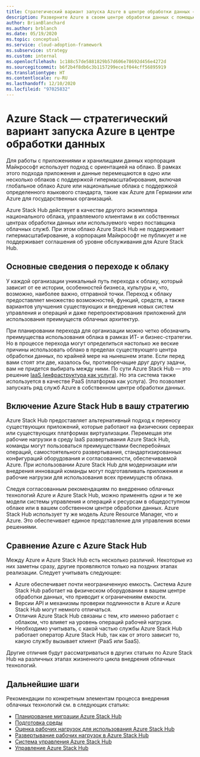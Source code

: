 ```yaml
---
title: Стратегический вариант запуска Azure в центре обработки данных — Azure Stack
description: Разверните Azure в своем центре обработки данных с помощью Azure Stack Hub.
author: BrianBlanchard
ms.author: brblanch
ms.date: 05/19/2020
ms.topic: conceptual
ms.service: cloud-adoption-framework
ms.subservice: strategy
ms.custom: internal
ms.openlocfilehash: 1c188c57de5881829b57d606e78692d456e4272d
ms.sourcegitcommit: b6f2b4f8db6c3b1157299ece1f044cff56895919
ms.translationtype: HT
ms.contentlocale: ru-RU
ms.lasthandoff: 12/10/2020
ms.locfileid: "97025832"
---
```

# <a name="azure-stack-a-strategic-option-for-running-azure-in-your-datacenter"></a>Azure Stack — стратегический вариант запуска Azure в центре обработки данных

Для работы с приложениями и хранилищами данных корпорация Майкрософт использует подход с ориентацией на облако. В рамках этого подхода приложения и данные перемещаются в одно или несколько облаков с поддержкой гипермасштабирования, включая глобальное облако Azure или национальные облака с поддержкой определенного языкового стандарта, такие как Azure для Германии или Azure для государственных организаций.

Azure Stack Hub действует в качестве другого экземпляра национального облака, управляемого клиентами в их собственных центрах обработки данных или используемого через поставщика облачных служб. При этом облако Azure Stack Hub не поддерживает гипермасштабирование, а корпорация Майкрософт не публикует и не поддерживает соглашения об уровне обслуживания для Azure Stack Hub.

## <a name="understand-your-cloud-journey"></a>Основные сведения о переходе к облаку

У каждой организации уникальный путь перехода к облаку, который зависит от ее истории, особенностей бизнеса, культуры и, что, возможно, наиболее важно, отправной точки. Переход к облаку предоставляет множество возможностей, функций, средств, а также вариантов улучшения существующих и внедрения новых систем управления и операций и даже перепроектирования приложений для использования преимуществ облачных архитектур.

При планировании перехода для организации можно четко обозначить преимущества использования облака в рамках ИТ- и бизнес-стратегии. Но в процессе перехода могут определиться настолько же веские причины использовать облако в пределах существующего центра обработки данных, по крайней мере на нынешнем этапе. Если перед вами стоят эти две, казалось бы, противоречащие друг другу задачи, вам не придется выбирать между ними. По сути Azure Stack Hub — это решение [IaaS (инфраструктура как услуга)](https://azure.microsoft.com/blog/azure-stack-iaas-part-one). Но эта система также используется в качестве PaaS (платформа как услуга). Это позволяет запускать ряд служб Azure в собственном центре обработки данных.

## <a name="azure-stack-hub-in-your-strategy"></a>Включение Azure Stack Hub в вашу стратегию

Azure Stack Hub предоставляет альтернативный подход к переносу существующих приложений, которые работают на физических серверах или существующих платформах виртуализации. Перемещая эти рабочие нагрузки в среду IaaS развертывания Azure Stack Hub, команды могут пользоваться преимуществами бесперебойных операций, самостоятельного развертывания, стандартизированных конфигураций оборудования и согласованности, обеспечиваемой Azure. При использовании Azure Stack Hub для модернизации или внедрения инноваций команды могут подготавливать приложения и рабочие нагрузки для использования всех преимуществ облака.

Следуя согласованным рекомендациям по внедрению облачных технологий Azure и Azure Stack Hub, можно применять одни и те же модели системы управления и операций к ресурсам в общедоступном облаке или в вашем собственном центре обработки данных. Azure Stack Hub использует ту же модель Azure Resource Manager, что и Azure. Это обеспечивает единое представление для управления всеми решениями.

## <a name="compare-azure-with-azure-stack-hub"></a>Сравнение Azure с Azure Stack Hub

Между Azure и Azure Stack Hub есть несколько различий. Некоторые из них заметны сразу, другие проявляются только на поздних этапах реализации. Следует учитывать следующее:

- Azure обеспечивает почти неограниченную емкость. Система Azure Stack Hub работает на физическом оборудовании в вашем центре обработки данных, что приводит к ограничениям емкости.
- Версии API и механизмы проверки подлинности в Azure и Azure Stack Hub могут немного отличаться.
- Отличия Azure Stack Hub связаны с тем, _кто_ именно работает с облаком, что влияет на уровень операций рабочей нагрузки.
- Необходимо учитывать, с какой частью службы Azure Stack Hub работает оператор Azure Stack Hub, так как от этого зависит то, какую службу вызывает клиент (PaaS или SaaS).

Другие отличия будут рассматриваться в других статьях по Azure Stack Hub на различных этапах жизненного цикла внедрения облачных технологий.

## <a name="next-steps"></a>Дальнейшие шаги

Рекомендации по конкретным элементам процесса внедрения облачных технологий см. в следующих статьях:

- [Планирование миграции Azure Stack Hub](./plan.md)
- [Подготовка среды](./ready.md)
- [Оценка рабочих нагрузок для использования Azure Stack Hub](./migrate-assess.md)
- [Развертывание рабочих нагрузок в Azure Stack Hub](./migrate-deploy.md)
- [Система управления Azure Stack Hub](./govern.md)
- [Управление Azure Stack Hub](./manage.md)
